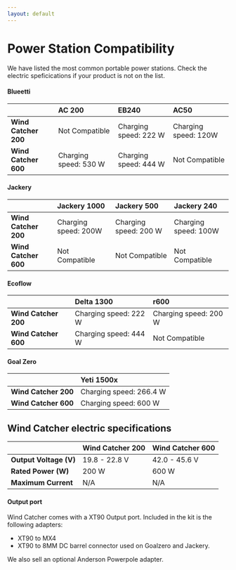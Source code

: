 ```yaml
---
layout: default
---
```


# Power Station Compatibility 
We have listed the most common portable power stations. Check the electric speficications if your product is not on the list. 


#### Blueetti

|                      | AC 200                            | EB240                             |   AC50                            |
|:---------------------|:----------------------------------|:----------------------------------| :---------------------------------|
| **Wind Catcher 200** | Not Compatible                    | Charging speed: 222 W             | Charging speed: 120W              |
| **Wind Catcher 600** | Charging speed: 530 W             | Charging speed: 444 W             | Not Compatible                    |

#### Jackery

|                      | Jackery 1000                      | Jackery 500                       | Jackery 240                       |
|:---------------------|:----------------------------------|:----------------------------------| :---------------------------------|
| **Wind Catcher 200** | Charging speed: 200W              | Charging speed: 200 W             | Charging speed: 100W              |
| **Wind Catcher 600** | Not Compatible                    | Not Compatible                    | Not Compatible                    |

#### Ecoflow

|                      | Delta 1300                        | r600                              |
|:---------------------|:----------------------------------|:----------------------------------|
| **Wind Catcher 200** | Charging speed: 222 W             | Charging speed: 200 W             | 
| **Wind Catcher 600** | Charging speed: 444 W             | Not Compatible                    |

#### Goal Zero

|                      | Yeti 1500x                        | 
|:---------------------|:----------------------------------|
| **Wind Catcher 200** | Charging speed: 266.4 W           | 
| **Wind Catcher 600** | Charging speed: 600 W             |


## Wind Catcher electric specifications

|                        |   Wind Catcher 200                |    Wind Catcher 600                | 
|:-----------------------|:----------------------------------|:-----------------------------------|
| **Output Voltage (V)** | 19.8 - 22.8 V                     | 42.0 - 45.6 V                      |
| **Rated Power (W)**    | 200 W                             | 600 W                              |
| **Maximum Current**    | N/A                               | N/A                                |



#### Output port 
Wind Catcher comes with a XT90 Output port. Included in the kit is the following adapters:
- XT90 to MX4
- XT90 to 8MM DC barrel connector used on Goalzero and Jackery. 

We also sell an optional Anderson Powerpole adapter.